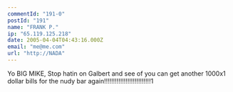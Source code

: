 ```yaml
---
commentId: "191-0"
postId: "191"
name: "FRANK P."
ip: "65.119.125.218"
date: 2005-04-04T04:43:16.000Z
email: "me@me.com"
url: "http://NADA"
---
```

<p>Yo BIG MIKE,
Stop hatin on Galbert and see of you can get another 1000x1 dollar bills for the nudy bar again!!!!!!!!!!!!!!!!!!!!!!!!!!1</p>